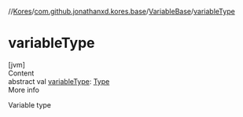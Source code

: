 //[Kores](../../index.md)/[com.github.jonathanxd.kores.base](../index.md)/[VariableBase](index.md)/[variableType](variable-type.md)



# variableType  
[jvm]  
Content  
abstract val [variableType](variable-type.md): [Type](https://docs.oracle.com/javase/8/docs/api/java/lang/reflect/Type.html)  
More info  


Variable type

  



